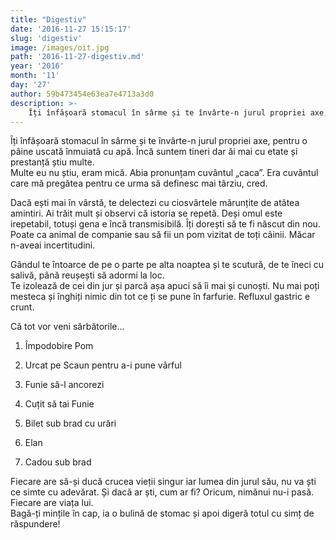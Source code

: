 ```yaml
---
title: "Digestiv"
date: '2016-11-27 15:15:17'
slug: 'digestiv'
image: /images/oit.jpg
path: '2016-11-27-digestiv.md'
year: '2016'
month: '11'
day: '27'
author: 59b473454e63ea7e4713a3d0
description: >-
    Îți înfășoară stomacul în sârme și te învârte-n jurul propriei axe, pentru o pâine uscată înmuiată cu apă. Încă suntem tineri dar ăi mai cu etate și prestanță știu multe.Multe eu nu știu, eram mică. 
---
```

<div class="kg-card-markdown"><p dir="ltr">Îți înfășoară stomacul în sârme și te învârte-n jurul propriei axe, pentru o pâine uscată înmuiată cu apă. Încă suntem tineri dar ăi mai cu etate și prestanță știu multe.<br />
Multe eu nu știu, eram mică. Abia pronunțam cuvântul „caca”. Era cuvântul care mă pregătea pentru ce urma să definesc mai târziu, cred.</p>
<p dir="ltr">Dacă ești mai în vârstă, te delectezi cu ciosvârtele mărunțite de atâtea amintiri. Ai trăit mult și observi că istoria se repetă. Deși omul este irepetabil, totuși gena e încă transmisibilă. Îți dorești să te fi născut din nou. Poate ca animal de companie sau să fii un pom vizitat de toți câinii. Măcar n-aveai incertitudini.</p>
<p dir="ltr">Gândul te întoarce de pe o parte pe alta noaptea și te scutură, de te îneci cu salivă, până reușești să adormi la loc.<br />
Te izolează de cei din jur și parcă așa apuci să îi mai și cunoști. Nu mai poți mesteca și înghiți nimic din tot ce ți se pune în farfurie. Refluxul gastric e crunt.</p>
<p dir="ltr">Că tot vor veni sărbătorile...</p>
<ol><li dir="ltr">
<p dir="ltr">Împodobire Pom</p>
</li>
<li dir="ltr">
<p dir="ltr">Urcat pe Scaun pentru a-i pune vârful</p>
</li>
<li dir="ltr">
<p dir="ltr">Funie să-l ancorezi</p>
</li>
<li dir="ltr">
<p dir="ltr">Cuțit să tai Funie</p>
</li>
<li dir="ltr">
<p dir="ltr">Bilet sub brad cu urări</p>
</li>
<li dir="ltr">
<p dir="ltr">Elan</p>
</li>
<li dir="ltr">
<p dir="ltr">Cadou sub brad</p>
</li>
</ol><p dir="ltr">Fiecare are să-și ducă crucea vieții singur iar lumea din jurul său, nu va ști ce simte cu adevărat. Și dacă ar ști, cum ar fi? Oricum, nimănui nu-i pasă. Fiecare are viața lui.<br />
Bagă-ți mințile în cap, ia o bulină de stomac și apoi digeră totul cu simț de răspundere!</p>
</div>
    